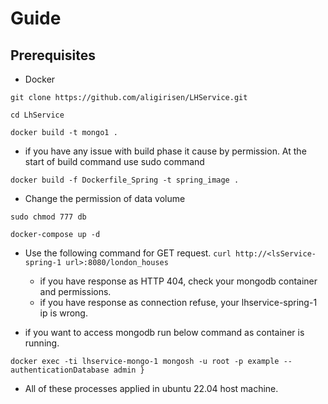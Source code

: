 # Guide

## Prerequisites
- Docker

``` git clone https://github.com/aligirisen/LHService.git ```

``` cd LhService ```

``` docker build -t mongo1 . ```

- if you have any issue with build phase it cause by permission. At the start of build command use sudo command  

``` docker build -f Dockerfile_Spring -t spring_image . ```

- Change the permission of data volume

``` sudo chmod 777 db ```


``` docker-compose up -d ```


- Use the following command for GET request.
``` curl http://<lsService-spring-1 url>:8080/london_houses ```

  - if you have response as  HTTP 404, check your mongodb container and permissions.
  - if you have response as connection refuse, your lhservice-spring-1 ip is wrong.


- if you want to access mongodb run below command as container is running.
```
docker exec -ti lhservice-mongo-1 mongosh -u root -p example --authenticationDatabase admin } 
```






- All of these processes applied in ubuntu 22.04 host machine.